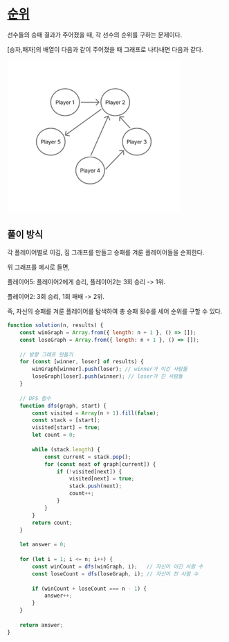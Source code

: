 # [순위](https://school.programmers.co.kr/learn/courses/30/lessons/49191)

선수들의 승패 결과가 주어졌을 때, 각 선수의 순위를 구하는 문제이다.

[승자,패자]의 배열이 다음과 같이 주어졌을 때 그래프로 나타내면 다음과 같다.

<img src='../asests/프로그래머스/순위.png' alt='순위' style='width: 400px;' />

## 풀이 방식

각 플레이어별로 이김, 짐 그래프를 만들고 승패를 겨룬 플레이어들을 순회한다.

위 그래프를 예시로 들면,

플레이어5: 플레이어2에게 승리, 플레이어2는 3회 승리 -> 1위.

플레이어2: 3회 승리, 1회 패배 -> 2위.

즉, 자신의 승패를 겨룬 플레이어를 탐색하여 총 승패 횟수를 세어 순위를 구할 수 있다.

```JavaScript
function solution(n, results) {
    const winGraph = Array.from({ length: n + 1 }, () => []);
    const loseGraph = Array.from({ length: n + 1 }, () => []);

    // 방향 그래프 만들기
    for (const [winner, loser] of results) {
        winGraph[winner].push(loser); // winner가 이긴 사람들
        loseGraph[loser].push(winner); // loser가 진 사람들
    }

    // DFS 함수
    function dfs(graph, start) {
        const visited = Array(n + 1).fill(false);
        const stack = [start];
        visited[start] = true;
        let count = 0;

        while (stack.length) {
            const current = stack.pop();
            for (const next of graph[current]) {
                if (!visited[next]) {
                    visited[next] = true;
                    stack.push(next);
                    count++;
                }
            }
        }
        return count;
    }

    let answer = 0;

    for (let i = 1; i <= n; i++) {
        const winCount = dfs(winGraph, i);   // 자신이 이긴 사람 수
        const loseCount = dfs(loseGraph, i); // 자신이 진 사람 수

        if (winCount + loseCount === n - 1) {
            answer++;
        }
    }

    return answer;
}

```
